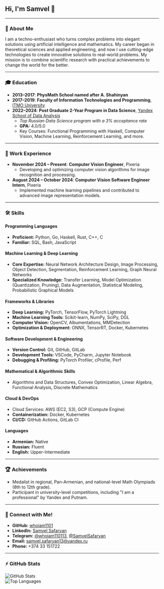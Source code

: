 ## Hi, I'm Samvel 👋

---

### 🌟 About Me

I am a techno-enthusiast who turns complex problems into elegant solutions using artificial intelligence and mathematics. My career began in theoretical sciences and applied engineering, and now I use cutting-edge technologies to create innovative solutions to real-world problems. My mission is to combine scientific research with practical achievements to change the world for the better.

---

### 🎓 Education

- **2013–2017**: **PhysMath School named after A. Shahinyan**
- **2017–2019**: **Faculty of Information Technologies and Programming**, [ITMO University](https://en.itmo.ru/)
- **2022–2024**: **Post Graduate 2-Year Program in Data Science**, [Yandex School of Data Analysis](https://dataschool.yandex.com/)  
  - *Top Russian Data Science program with a 3% acceptance rate*  
  - **GPA:** 4.0/5.0  
  - Key Courses: Functional Programming with Haskell, Computer Vision, Machine Learning, Reinforcement Learning, and more.

---

### 💼 Work Experience

- **November 2024 – Present**: **Computer Vision Engineer**, Pixeria  
  - Developing and optimizing computer vision algorithms for image recognition and processing.
- **August 2024 – October 2024**: **Computer Vision Software Engineer Intern**, Pixeria  
  - Implemented machine learning pipelines and contributed to advanced image representation models.

---

### 🛠️ Skills

#### **Programming Languages**
- **Proficient:** Python, Go, Haskell, Rust, C++, C  
- **Familiar:** SQL, Bash, JavaScript  

#### **Machine Learning & Deep Learning**
- **Core Expertise:** Neural Network Architecture Design, Image Processing, Object Detection, Segmentation, Reinforcement Learning, Graph Neural Networks  
- **Specialized Knowledge:** Transfer Learning, Model Optimization (Quantization, Pruning), Data Augmentation, Statistical Modeling, Probabilistic Graphical Models  

#### **Frameworks & Libraries**
- **Deep Learning:** PyTorch, TensorFlow, PyTorch Lightning  
- **Machine Learning Tools:** Scikit-learn, NumPy, SciPy, DGL  
- **Computer Vision:** OpenCV, Albumentations, MMDetection  
- **Optimization & Deployment:** ONNX, TensorRT, Docker, Kubernetes  

#### **Software Development & Engineering**
- **Version Control:** Git, GitHub, GitLab  
- **Development Tools:** VSCode, PyCharm, Jupyter Notebook  
- **Debugging & Profiling:** PyTorch Profiler, cProfile, Perf  

#### **Mathematical & Algorithmic Skills**
- Algorithms and Data Structures, Convex Optimization, Linear Algebra, Functional Analysis, Discrete Mathematics  

#### **Cloud & DevOps**
- Cloud Services: AWS (EC2, S3), GCP (Compute Engine)  
- **Containerization:** Docker, Kubernetes  
- **CI/CD:** GitHub Actions, GitLab CI  

#### **Languages**
- **Armenian:** Native  
- **Russian:** Fluent  
- **English:** Upper-Intermediate  

---

### 🏆 Achievements

- Medalist in regional, Pan-Armenian, and national-level Math Olympiads (8th to 12th grade).  
- Participant in university-level competitions, including "I am a professional" by Yandex and Putnam.

---

### 📧 Connect with Me!

- **GitHub:** [whoiam1101](https://github.com/whoiam1101)  
- **LinkedIn:** [Samvel Safaryan](https://www.linkedin.com/in/samvel-safaryan-15400231a/)  
- **Telegram:** [@whoiam110113](https://t.me/whoiam110113), [@SamvelSafaryan](https://t.me/SamvelSafaryan)  
- **Email:** [samvel.safaryan13@yandex.ru](mailto:samvel.safaryan13@yandex.ru)  
- **Phone:** +374 33 151722  

---

### ⚡ GitHub Stats

![GitHub Stats](https://github-readme-stats.vercel.app/api?username=whoiam1101&show_icons=true&count_private=true&line_height=24&hide=issues&custom_title=Contribution%20Stats)  
![Top Languages](https://github-readme-stats.vercel.app/api/top-langs/?username=whoiam1101&layout=compact&count_private=true&hide=Jupyter%20Notebook)

